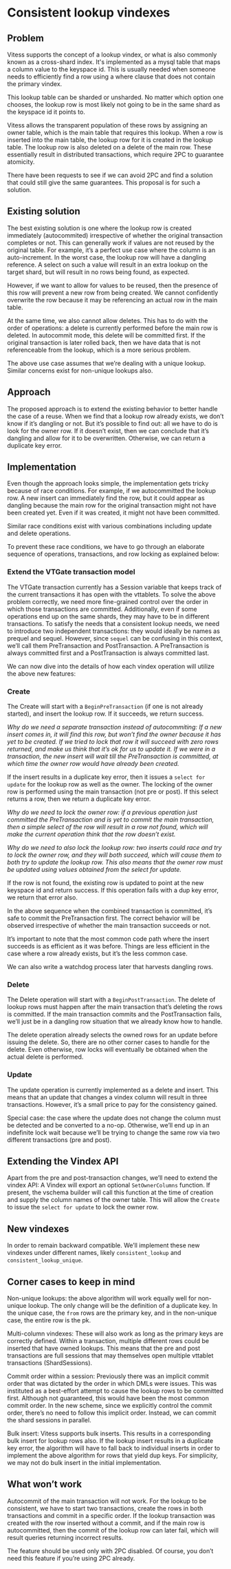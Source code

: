# Consistent lookup vindexes

## Problem

Vitess supports the concept of a lookup vindex, or what is also commonly known as a cross-shard index. It's implemented as a mysql table that maps a column value to the keyspace id. This is usually needed when someone needs to efficiently find a row using a where clause that does not contain the primary vindex.

This lookup table can be sharded or unsharded. No matter which option one chooses, the lookup row is most likely not going to be in the same shard as the keyspace id it points to.

Vitess allows the transparent population of these rows by assigning an owner table, which is the main table that requires this lookup. When a row is inserted into the main table, the lookup row for it is created in the lookup table. The lookup row is also deleted on a delete of the main row. These essentially result in distributed transactions, which require 2PC to guarantee atomicity.

There have been requests to see if we can avoid 2PC and find a solution that could still give the same guarantees. This proposal is for such a solution.

## Existing solution

The best existing solution is one where the lookup row is created immediately (autocommited) irrespective of whether the original transaction completes or not. This can generally work if values are not reused by the original table. For example, it’s a perfect use case where the column is an auto-increment. In the worst case, the lookup row will have a dangling reference. A select on such a value will result in an extra lookup on the target shard, but will result in no rows being found, as expected.

However, if we want to allow for values to be reused, then the presence of this row will prevent a new row from being created. We cannot confidently overwrite the row because it may be referencing an actual row in the main table.

At the same time, we also cannot allow deletes. This has to do with the order of operations: a delete is currently performed before the main row is deleted. In autocommit mode, this delete will be committed first. If the original transaction is later rolled back, then we have data that is not referenceable from the lookup, which is a more serious problem.

The above use case assumes that we’re dealing with a unique lookup. Similar concerns exist for non-unique lookups also.

## Approach

The proposed approach is to extend the existing behavior to better handle the case of a reuse. When we find that a lookup row already exists, we don’t know if it’s dangling or not. But it’s possible to find out: all we have to do is look for the owner row. If it doesn’t exist, then we can conclude that it’s dangling and allow for it to be overwritten. Otherwise, we can return a duplicate key error.

## Implementation

Even though the approach looks simple, the implementation gets tricky because of race conditions. For example, if we autocommitted the lookup row. A new insert can immediately find the row, but it could appear as dangling because the main row for the original transaction might not have been created yet. Even if it was created, it might not have been committed.

Similar race conditions exist with various combinations including update and delete operations.

To prevent these race conditions, we have to go through an elaborate sequence of operations, transactions, and row locking as explained below:

### Extend the VTGate transaction model

The VTGate transaction currently has a Session variable that keeps track of the current transactions it has open with the vttablets. To solve the above problem correctly, we need more fine-grained control over the order in which those transactions are committed. Additionally, even if some operations end up on the same shards, they may have to be in different transactions. To satisfy the needs that a consistent lookup needs, we need to introduce two independent transactions: they would ideally be names as prequel and sequel. However, since `sequel` can be confusing in this context, we’ll call them PreTransaction and PostTransaction. A PreTransaction is always committed first and a PostTransaction is always committed last.

We can now dive into the details of how each vindex operation will utilize the above new features:

### Create

The Create will start with a `BeginPreTransaction` (if one is not already started), and insert the lookup row. If it succeeds, we return success.

_Why do we need a separate transaction instead of autocommiting: If a new insert comes in, it will find this row, but won’t find the owner because it has yet to be created. If we tried to lock that row it will succeed with zero rows returned, and make us think that it’s ok for us to update it. If we were in a transaction, the new insert will wait till the PreTransaction is committed, at which time the owner row would have already been created._

If the insert results in a duplicate key error, then it issues a `select for update` for the lookup row as well as the owner. The locking of the owner row is performed using the main transaction (not pre or post). If this select returns a row, then we return a duplicate key error.

_Why do we need to lock the owner row: if a previous operation just committed the PreTransaction and is yet to commit the main transaction, then a simple select of the row will result in a row not found, which will make the current operation think that the row doesn’t exist._

_Why do we need to also lock the lookup row: two inserts could race and try to lock the owner row, and they will both succeed, which will cause them to both try to update the lookup row. This also means that the owner row must be updated using values obtained from the select for update._

If the row is not found, the existing row is updated to point at the new keyspace id and return success. If this operation fails with a dup key error, we return that error also.

In the above sequence when the combined transaction is committed, it’s safe to commit the PreTransaction first. The correct behavior will be observed irrespective of whether the main transaction succeeds or not.

It’s important to note that the most common code path where the insert succeeds is as efficient as it was before. Things are less efficient in the case where a row already exists, but it’s the less common case.

We can also write a watchdog process later that harvests dangling rows.

### Delete

The Delete operation will start with a `BeginPostTransaction`. The delete of lookup rows must happen after the main transaction that’s deleting the rows is committed. If the main transaction commits and the PostTransaction fails, we’ll just be in a dangling row situation that we already know how to handle.

The delete operation already selects the owned rows for an update before issuing the delete. So, there are no other corner cases to handle for the delete. Even otherwise, row locks will eventually be obtained when the actual delete is performed.

### Update

The update operation is currently implemented as a delete and insert. This means that an update that changes a vindex column will result in three transactions. However, it’s a small price to pay for the consistency gained.

Special case: the case where the update does not change the column must be detected and be converted to a no-op. Otherwise, we’ll end up in an indefinite lock wait because we’ll be trying to change the same row via two different transactions (pre and post).

## Extending the Vindex API

Apart from the pre and post-transaction changes, we’ll need to extend the vindex API: A Vindex will export an optional `SetOwnerColumns` function. If present, the vschema builder will call this function at the time of creation and supply the column names of the owner table. This will allow the `Create` to issue the `select for update` to lock the owner row.

## New vindexes

In order to remain backward compatible. We’ll implement these new vindexes under different names, likely `consistent_lookup` and `consistent_lookup_unique`.

## Corner cases to keep in mind

Non-unique lookups: the above algorithm will work equally well for non-unique lookup. The only change will be the definition of a duplicate key. In the unique case, the `from` rows are the primary key, and in the non-unique case, the entire row is the pk.

Multi-column vindexes: These will also work as long as the primary keys are correctly defined.
Within a transaction, multiple different rows could be inserted that have owned lookups. This means that the pre and post transactions are full sessions that may themselves open multiple vttablet transactions (ShardSessions).

Commit order within a session: Previously there was an implicit commit order that was dictated by the order in which DMLs were issues. This was instituted as a best-effort attempt to cause the lookup rows to be committed first. Although not guaranteed, this would have been the most common commit order. In the new scheme, since we explicitly control the commit order, there’s no need to follow this implicit order. Instead, we can commit the shard sessions in parallel.

Bulk insert: Vitess supports bulk inserts. This results in a corresponding bulk insert for lookup rows also. If the lookup insert results in a duplicate key error, the algorithm will have to fall back to individual inserts in order to implement the above algorithm for rows that yield dup keys. For simplicity, we may not do bulk insert in the initial implementation.

## What won’t work

Autocommit of the main transaction will not work. For the lookup to be consistent, we have to start two transactions, create the rows in both transactions and commit in a specific order. If the lookup transaction was created with the row inserted without a commit, and if the main row is autocommitted, then the commit of the lookup row can later fail, which will result queries returning incorrect results.

The feature should be used only with 2PC disabled. Of course, you don’t need this feature if you’re using 2PC already.